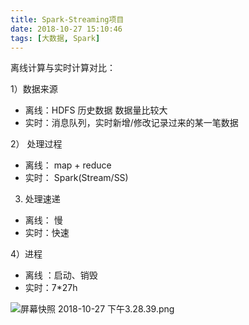 ```yaml
---
title: Spark-Streaming项目
date: 2018-10-27 15:10:46
tags: [大数据, Spark]
---
```


离线计算与实时计算对比：

1）数据来源

* 离线：HDFS 历史数据 数据量比较大
* 实时：消息队列，实时新增/修改记录过来的某一笔数据

2） 处理过程

* 离线： map + reduce
* 实时： Spark(Stream/SS)

3) 处理速递

* 离线： 慢
* 实时：快速

4）进程

* 离线 ：启动、销毁
* 实时：7*27h

![屏幕快照 2018-10-27 下午3.28.39.png](https://i.loli.net/2018/10/27/5bd413ba56b67.png)
